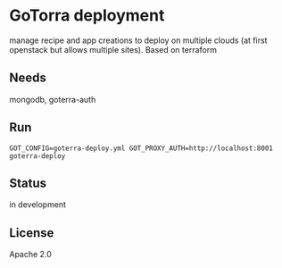 # GoTorra deployment

manage recipe and app creations to deploy on multiple clouds (at first openstack but allows multiple sites).
Based on terraform

## Needs

mongodb, goterra-auth


## Run

    GOT_CONFIG=goterra-deploy.yml GOT_PROXY_AUTH=http://localhost:8001 goterra-deploy

## Status

in development

## License

Apache 2.0

